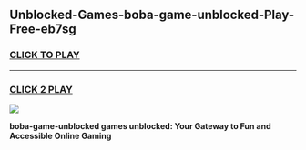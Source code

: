 
## Unblocked-Games-boba-game-unblocked-Play-Free-eb7sg
<h3>
<a href="https://premium76.site?title=boba-game-unblocked&ref=15A">CLICK TO PLAY</a></h3>
<hr>

<h3>
<a href="https://premium76.site?title=boba-game-unblocked&ref=15A">CLICK 2 PLAY</a>
  
</h3>

<a href="https://premium76.site?title=boba-game-unblocked&ref=15A"><img src="https://clearcache.store/games.png"></a>


**boba-game-unblocked games unblocked: Your Gateway to Fun and Accessible Online Gaming**
